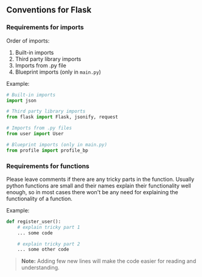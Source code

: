 ##  Conventions for Flask

### Requirements for imports
Order of imports:
 1. Built-in imports
 2. Third party library imports
 3. Imports from .py file
 4. Blueprint imports (only in `main.py`) 

Example:
```python
# Built-in imports
import json

# Third party library imports
from flask import Flask, jsonify, request

# Imports from .py files
from user import User

# Blueprint imports (only in main.py)
from profile import profile_bp
```

### Requirements for functions

Please leave comments if there are any tricky parts in the function. Usually python functions are small and their names explain their functionality well enough, so in most cases there won't be any need for explaining the functionality of a function.

Example:
```python
def register_user():
	# explain tricky part 1
	... some code

	# explain tricky part 2
	... some other code	
```

> **Note:** Adding few new lines will make the code easier for reading and understanding. 
